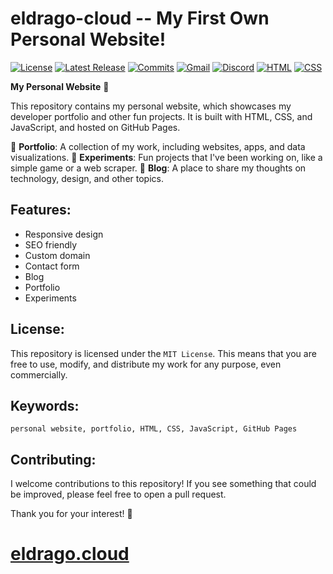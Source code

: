 # eldrago-cloud -- My First Own Personal Website!
[![License](https://img.shields.io/badge/license-MIT-blue.svg)](https://github.com/license/eldrago4/eldrago-cloud/)		[![Latest Release](https://img.shields.io/github/v/release/bard/bard.svg)](https://github.com/bard/bard/releases)		[![Commits](https://img.shields.io/github/commits-since/eldrago/eldrago-cloud.svg)](https://github.com/bard/bard/releases)		[![Gmail](https://img.shields.io/badge/Gmail-%23D14836.svg?style=for-the-badge&logo=gmail&logoColor=white)](mailto:dev@eldrago.cloud)		[![Discord](https://img.shields.io/badge/Discord-%F0%9D%96%8A%F0%9D%96%8B%F0%9D%96%87%F0%9D%96%8C%F0%9D%96%8F%F0%9D%96%94.%236586-7289DA?logo=discord&logoColor=white&style=flat-square)](https://discordapp.com/users/433143285847031838)		[![HTML](https://img.shields.io/badge/HTML5-E34F27.svg?style=for-the-badge&logo=html5&logoColor=white)](https://html.spec.whatwg.org/)
		[![CSS](https://img.shields.io/badge/CSS3-1572B6.svg?style=for-the-badge&logo=css3&logoColor=white)](https://www.w3.org/Style/CSS/)



**My Personal Website** 🚀

This repository contains my personal website, which showcases my developer portfolio and other fun projects. It is built with HTML, CSS, and JavaScript, and hosted on GitHub Pages.

📄 **Portfolio**: A collection of my work, including websites, apps, and data visualizations.
🧪 **Experiments**: Fun projects that I've been working on, like a simple game or a web scraper.
📝 **Blog**: A place to share my thoughts on technology, design, and other topics.

## Features:

- Responsive design
- SEO friendly
- Custom domain
- Contact form
- Blog
- Portfolio
- Experiments

## License:

This repository is licensed under the `MIT License`. This means that you are free to use, modify, and distribute my work for any purpose, even commercially.

## Keywords:

`personal website, portfolio, HTML, CSS, JavaScript, GitHub Pages`

## Contributing:

I welcome contributions to this repository! If you see something that could be improved, please feel free to open a pull request.

Thank you for your interest! 🚀
# [eldrago.cloud](https://eldrago.cloud)

